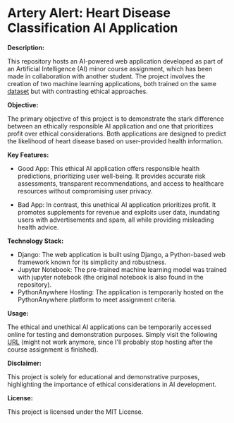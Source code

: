 # Artery Alert: Heart Disease Classification AI Application
**Description:**

This repository hosts an AI-powered web application developed as part of an Artificial Intelligence (AI) minor course assignment, which has been made in collaboration with another student. The project involves the creation of two machine learning applications, both trained on the same [dataset](https://www.kaggle.com/datasets/fedesoriano/heart-failure-prediction) but with contrasting ethical approaches. 

**Objective:**

The primary objective of this project is to demonstrate the stark difference between an ethically responsible AI application and one that prioritizes profit over ethical considerations. Both applications are designed to predict the likelihood of heart disease based on user-provided health information.

**Key Features:**

- Good App: This ethical AI application offers responsible health predictions, prioritizing user well-being. It provides accurate risk assessments, transparent recommendations, and access to healthcare resources without compromising user privacy.

- Bad App: In contrast, this unethical AI application prioritizes profit. It promotes supplements for revenue and exploits user data, inundating users with advertisements and spam, all while providing misleading health advice.

**Technology Stack:**

- Django: The web application is built using Django, a Python-based web framework known for its simplicity and robustness.
- Jupyter Notebook: The pre-trained machine learning model was trained with jupyter notebook (the original notebook is also found in the repository).
- PythonAnywhere Hosting: The application is temporarily hosted on the PythonAnywhere platform to meet assignment criteria.

**Usage:**

The ethical and unethical AI applications can be temporarily accessed online for testing and demonstration purposes. Simply visit the following [URL](https://www.youtube.com/watch?v=dQw4w9WgXcQ) (might not work anymore, since I'll probably stop hosting after the course assignment is finished).

**Disclaimer:**

This project is solely for educational and demonstrative purposes, highlighting the importance of ethical considerations in AI development.

**License:**

This project is licensed under the MIT License.
